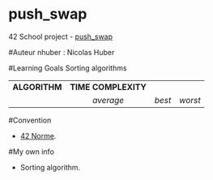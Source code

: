 # push_swap
42 School project - [push_swap](./subject/push_swap.pdf)

#Auteur
nhuber : Nicolas Huber <br />

#Learning Goals
Sorting algorithms
<table>
<tr>
<td><b>ALGORITHM</b></td>
<td><b>TIME COMPLEXITY</b></td>
<td></td>
<td></td>
</tr>
<tr>
<td></td>
<td><center><i>average</i></td>
<td><center><i>best</i></td>
<td><center><i>worst</i></td>
</tr>
<table />

#Convention
+ [42 Norme](./subject/norme.pdf).<br />

#My own info
+ Sorting algorithm.<br />
